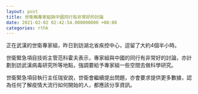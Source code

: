 ```yaml
---
layout: post
title: 世衛稱專家組與中國同行有非常好的討論
date: 2021-02-02 02:42:54.000000000 +08:00
categories: rthk
---
```


正在武漢的世衛專家組，昨日到訪湖北省疾控中心，逗留了大約4個半小時。

世衛緊急項目技術主管范科霍夫表示，專家組與中國的同行有非常好的討論，亦計劃到訪武漢病毒研究所等地點，強調要給予專家組一些空間去做科學研究。

世衛緊急項目執行主任瑞安說，世衛會繼續提出問題，亦會要求提供更多數據，認為任何了解疫情大流行如何開始的人，都應該分享資訊。
